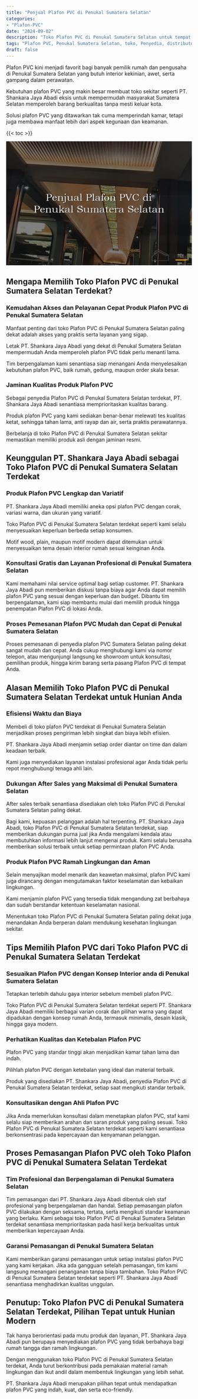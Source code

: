 ```yaml
---
title: "Penjual Plafon PVC di Penukal Sumatera Selatan"
categories: 
- "Plafon-PVC"
date: "2024-09-02"
description: "Toko Plafon PVC di Penukal Sumatera Selatan untuk tempat tinggal, office, serta gerai. Material berkualitas, variasi motif, warna menarik, dengan servis pemasangan dikerjakan oleh teknisi berpengalaman serta kepastian resmi!|Jasa penyediaan Plafon PVC di Penukal Sumatera Selatan untuk kebutuhan hunian, kantor, maupun ritel, dengan material terbaik dan penempatan oleh teknisi ahli serta garansi resmi.|Solusi Plafon PVC di Penukal Sumatera Selatan yang andal bagi hunian, kantor, dan toko, dengan material unggulan dan pemasangan dikerjakan oleh teknisi profesional dan jaminan resmi.|Distribusi Plafon PVC di Penukal Sumatera Selatan bagi hunian, perkantoran, serta toko, beserta material terbaik dan pemasangan oleh tim ahli, disertai beserta garansi resmi.}"
tags: "Plafon PVC, Penukal Sumatera Selatan, toko, Penyedia, distributor"
draft: false
---
```


Plafon PVC kini menjadi favorit bagi banyak pemilik rumah dan pengusaha di Penukal Sumatera Selatan yang butuh interior kekinian, awet, serta gampang dalam perawatan.

Kebutuhan plafon PVC yang makin besar membuat toko sekitar seperti PT. Shankara Jaya Abadi eksis untuk mempermudah masyarakat Sumatera Selatan memperoleh barang berkualitas tanpa mesti keluar kota.

Solusi plafon PVC yang ditawarkan tak cuma memperindah kamar, tetapi juga membawa manfaat lebih dari aspek kegunaan dan keamanan.

{{< toc >}}

![Penjual Plafon PVC di Penukal Sumatera Selatan](/images/Plafon-PVC/Penjual-Plafon-PVC-di-Penukal-Sumatera-Selatan.png)


## Mengapa Memilih Toko Plafon PVC di Penukal Sumatera Selatan Terdekat?

### Kemudahan Akses dan Pelayanan Cepat Produk Plafon PVC di Penukal Sumatera Selatan

Manfaat penting dari toko Plafon PVC di Penukal Sumatera Selatan paling dekat adalah akses yang praktis serta layanan yang sigap.

Letak PT. Shankara Jaya Abadi yang dekat di Penukal Sumatera Selatan mempermudah Anda memperoleh plafon PVC tidak perlu menanti lama.

Tim berpengalaman kami senantiasa siap menangani Anda menyelesaikan kebutuhan plafon PVC, baik rumah, gedung, maupun order skala besar.

### Jaminan Kualitas Produk Plafon PVC

Sebagai penyedia Plafon PVC di Penukal Sumatera Selatan terdekat, PT. Shankara Jaya Abadi senantiasa memprioritaskan kualitas barang.

Produk plafon PVC yang kami sediakan benar-benar melewati tes kualitas ketat, sehingga tahan lama, anti rayap dan air, serta praktis perawatannya.

Berbelanja di toko Plafon PVC di Penukal Sumatera Selatan sekitar memastikan memiliki produk asli dengan jaminan resmi.

## Keunggulan PT. Shankara Jaya Abadi sebagai Toko Plafon PVC di Penukal Sumatera Selatan Terdekat

### Produk Plafon PVC Lengkap dan Variatif

PT. Shankara Jaya Abadi memiliki aneka opsi plafon PVC dengan corak, variasi warna, dan ukuran yang variatif.

Toko Plafon PVC di Penukal Sumatera Selatan terdekat seperti kami selalu menyesuaikan keperluan berbeda setiap konsumen.

Motif wood, plain, maupun motif modern dapat ditemukan untuk menyesuaikan tema desain interior rumah sesuai keinginan Anda.

### Konsultasi Gratis dan Layanan Profesional di Penukal Sumatera Selatan

Kami memahami nilai service optimal bagi setiap customer. PT. Shankara Jaya Abadi pun memberikan diskusi tanpa biaya agar Anda dapat memilih plafon PVC yang sesuai dengan keperluan dan budget. Dibantu tim berpengalaman, kami siap membantu mulai dari memilih produk hingga penempatan Plafon PVC di lokasi Anda.

### Proses Pemesanan Plafon PVC Mudah dan Cepat di Penukal Sumatera Selatan

Proses pemesanan di penyedia plafon PVC Sumatera Selatan paling dekat sangat mudah dan cepat. Anda cukup menghubungi kami via nomor telepon, atau mengunjungi langsung ke showroom untuk konsultasi, pemilihan produk, hingga kirim barang serta pasang Plafon PVC di tempat Anda.

## Alasan Memilih Toko Plafon PVC di Penukal Sumatera Selatan Terdekat untuk Hunian Anda

### Efisiensi Waktu dan Biaya

Membeli di toko plafon PVC terdekat di Penukal Sumatera Selatan menjadikan proses pengiriman lebih singkat dan biaya lebih efisien.

PT. Shankara Jaya Abadi menjamin setiap order diantar on time dan dalam keadaan terbaik.

Kami juga menyediakan layanan instalasi profesional agar Anda tidak perlu repot menghubungi tenaga ahli lain.

### Dukungan After Sales yang Maksimal di Penukal Sumatera Selatan

After sales terbaik senantiasa disediakan oleh toko Plafon PVC di Penukal Sumatera Selatan paling dekat.

Bagi kami, kepuasan pelanggan adalah hal terpenting. PT. Shankara Jaya Abadi, toko Plafon PVC di Penukal Sumatera Selatan terdekat, siap memberikan dukungan purna jual jika Anda mengalami kendala atau membutuhkan informasi lebih lanjut mengenai produk. Kami selalu berusaha memberikan solusi terbaik untuk setiap permintaan plafon PVC Anda.

### Produk Plafon PVC Ramah Lingkungan dan Aman

Selain menyajikan model menarik dan keawetan maksimal, plafon PVC kami juga dirancang dengan mengutamakan faktor keselamatan dan kebaikan lingkungan.

Kami menjamin plafon PVC yang tersedia tidak mengandung zat berbahaya dan sudah berstandar ketentuan keselamatan nasional.

Menentukan toko Plafon PVC di Penukal Sumatera Selatan paling dekat juga menandakan Anda berperan dalam mendukung kesehatan lingkungan sekitar.

## Tips Memilih Plafon PVC dari Toko Plafon PVC di Penukal Sumatera Selatan Terdekat

### Sesuaikan Plafon PVC dengan Konsep Interior anda di Penukal Sumatera Selatan

Tetapkan terlebih dahulu gaya interior sebelum membeli plafon PVC.

Toko Plafon PVC di Penukal Sumatera Selatan terdekat seperti PT. Shankara Jaya Abadi memiliki berbagai varian corak dan pilihan warna yang dapat dipadukan dengan konsep rumah Anda, termasuk minimalis, desain klasik, hingga gaya modern.

### Perhatikan Kualitas dan Ketebalan Plafon PVC

Plafon PVC yang standar tinggi akan menjadikan kamar tahan lama dan indah.

Pilihlah plafon PVC dengan ketebalan yang ideal dan material terbaik.

Produk yang disediakan PT. Shankara Jaya Abadi, penyedia Plafon PVC di Penukal Sumatera Selatan terdekat, setiap saat mengikuti standar terbaik.

### Konsultasikan dengan Ahli Plafon PVC

Jika Anda memerlukan konsultasi dalam menetapkan plafon PVC, staf kami selalu siap memberikan arahan dan saran produk yang paling sesuai. Toko Plafon PVC di Penukal Sumatera Selatan terdekat seperti kami senantiasa berkonsentrasi pada kepercayaan dan kenyamanan pelanggan.

## Proses Pemasangan Plafon PVC oleh Toko Plafon PVC di Penukal Sumatera Selatan Terdekat

### Tim Profesional dan Berpengalaman di Penukal Sumatera Selatan

Tim pemasangan dari PT. Shankara Jaya Abadi dibentuk oleh staf profesional yang berpengalaman dan handal. Setiap pemasangan plafon PVC dilakukan dengan seksama, tertata, serta mengikuti standar keamanan yang berlaku. Kami sebagai toko Plafon PVC di Penukal Sumatera Selatan terdekat senantiasa memprioritaskan pada hasil kerja berkualitas untuk memberikan kepercayaan Anda.

### Garansi Pemasangan di Penukal Sumatera Selatan

Kami memberikan garansi pemasangan untuk setiap instalasi plafon PVC yang kami kerjakan. Jika ada gangguan setelah pemasangan, tim kami langsung menangani penanganan tanpa biaya tambahan. Toko Plafon PVC di Penukal Sumatera Selatan terdekat seperti PT. Shankara Jaya Abadi senantiasa menghadirkan kualitas unggulan.

## Penutup: Toko Plafon PVC di Penukal Sumatera Selatan Terdekat, Pilihan Tepat untuk Hunian Modern

Tak hanya berorientasi pada mutu produk dan layanan, PT. Shankara Jaya Abadi pun berupaya menyediakan plafon PVC yang tidak berbahaya bagi rumah tangga dan ramah lingkungan.

Dengan menggunakan toko Plafon PVC di Penukal Sumatera Selatan terdekat, Anda turut berkontribusi pada pemakaian material ramah lingkungan dan ikut andil dalam membentuk lingkungan yang lebih sehat.

PT. Shankara Jaya Abadi merupakan pilihan tepat untuk mendapatkan plafon PVC yang indah, kuat, dan serta eco-friendly.